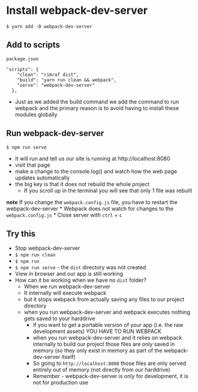 # Install webpack-dev-server
`$ yarn add -D webpack-dev-server`

## Add to scripts
`package.json`

```
"scripts": {
    "clean": "rimraf dist",
    "build": "yarn run clean && webpack",
    "serve": "webpack-dev-server"
  },
```

* Just as we added the build command we add the command to run webpack and the primary reason is to avoid having to install these modules globally

## Run webpack-dev-server
`$ npm run serve`

* It will run and tell us our site is running at http://localhost:8080
* visit that page
* make a change to the console.log() and watch how the web page updates automatically
* the big key is that it does not rebuild the whole project
    - If you scroll up in the terminal you will see that only 1 file was rebuilt

**note** If you change the `webpack.config.js` file, you have to restart the webpack-dev-server
    * Webpack does not watch for changes to the `webpack.config.js`
    * Close server with `ctrl` + `c`

## Try this
* Stop webpack-dev-server
* `$ npm run clean`
* `$ npm run`
* `$ npm run serve` - the `dist` directory was not created
* View in browser and our app is still working
* How can it be working when we have no `dist` folder?
    - When we run webpack-dev-server
    - It internally will execute webpack
    - but it stops webpack from actually saving any files to our project directory
    - when you run webpack-dev-server and webpack executes nothing gets saved to your harddrive 
        + if you want to get a portable version of your app (i.e. the raw development assets) YOU HAVE TO RUN WEBPACK
        + when you run webpack-dev-server and it relies on webpack internally to build our project those files are only saved in memory (so they only exist in memory as part of the webpack-dev-server itself)
        + So going to `http://localhost:8080` those files are only served entirely out of memory (not directly from our harddrive)
        + Remember - webpack-dev-server is only for development, it is not for production use
